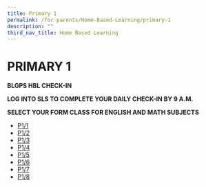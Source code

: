 ```yaml
---
title: Primary 1
permalink: /for-parents/Home-Based-Learning/primary-1
description: ""
third_nav_title: Home Based Learning
---
```

# PRIMARY 1
**BLGPS HBL CHECK-IN**

**LOG INTO SLS TO COMPLETE YOUR DAILY CHECK-IN BY 9 A.M.**

**SELECT YOUR FORM CLASS FOR ENGLISH AND MATH SUBJECTS**
* [P1/1](https://docs.google.com/document/d/1SoJ3BafD3WX1cvN7MMOudnI1zVoaWepNSvJbC0ay2MU/edit)
* [P1/2](https://docs.google.com/document/d/152ThR0N68BY25wRGGYabyEcV9A-mKcunGo9u7KQ09kU/edit)
* [P1/3](https://docs.google.com/document/d/13vfnwthBPR-WA6UOEpgMW3ShitGSmJJ8QFtcfn53POQ/edit)
* [P1/4](https://docs.google.com/document/d/1nwadpcluYm_0hMas4V36-aD1-0o74NJp28S4qiJl9Ps/edit)
* [P1/5](https://docs.google.com/document/d/1sag4k_a1rBU4nVq7A5xvgiHjMX_ijrwjxRx_L1RCNy8/edit)
* [P1/6](https://docs.google.com/document/d/1d4QV6Bvbgg1QadNCes72qZhq2Dr7jhEcXDEVNW-kjIw/edit)
* [P1/7](https://docs.google.com/document/d/10G94mTC39F4RugzCDPH_Vh0n4DAJSgfTmh-aPF8QjQY/edit)
* [P1/8](https://docs.google.com/document/d/1ywIjOYQ3yAZx5DmpJErkKGE2OluGCdA9Z88pAiLoHUs/edit)